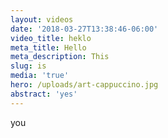 ```yaml
---
layout: videos
date: '2018-03-27T13:38:46-06:00'
video_title: heklo
meta_title: Hello
meta_description: This
slug: is
media: 'true'
hero: /uploads/art-cappuccino.jpg
abstract: 'yes'
---
```

you
